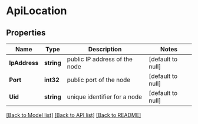 # ApiLocation

## Properties
Name | Type | Description | Notes
------------ | ------------- | ------------- | -------------
**IpAddress** | **string** | public IP address of the node | [default to null]
**Port** | **int32** | public port of the node | [default to null]
**Uid** | **string** | unique identifier for a node | [default to null]

[[Back to Model list]](../README.md#documentation-for-models) [[Back to API list]](../README.md#documentation-for-api-endpoints) [[Back to README]](../README.md)


